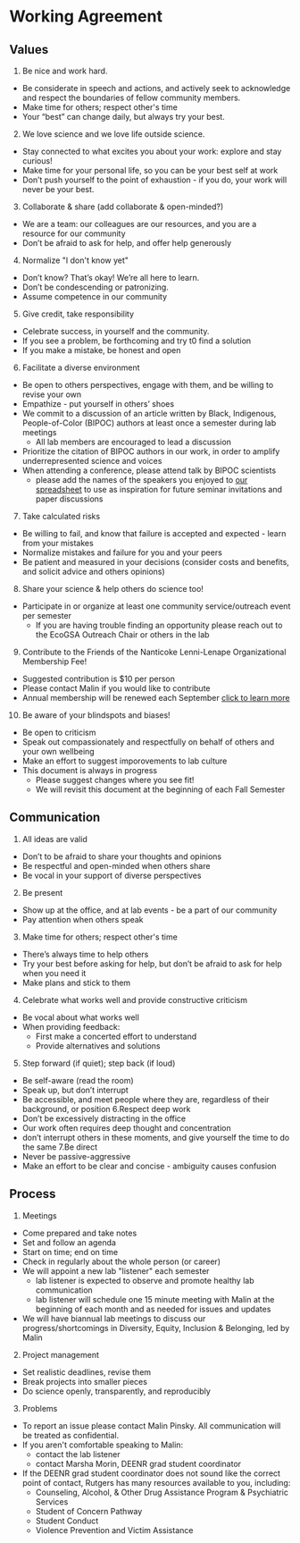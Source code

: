 
# Working Agreement
## Values
1. Be nice and work hard. 
- Be considerate in speech and actions, and actively seek to acknowledge and respect the boundaries of fellow community members.
- Make time for others; respect other's time
- Your “best” can change daily, but always try your best.
2. We love science and we love life outside science. 
- Stay connected to what excites you about your work: explore and stay curious!
- Make time for your personal life, so you can be your best self at work
- Don’t push yourself to the point of exhaustion - if you do, your work will never be your best.
3. Collaborate & share (add collaborate & open-minded?)
- We are a team: our colleagues are our resources, and you are a resource for our community 
- Don’t be afraid to ask for help, and offer help generously
4. Normalize "I don't know yet"
- Don’t know? That’s okay! We’re all here to learn.
- Don’t be condescending or patronizing.
- Assume competence in our community
5. Give credit, take responsibility
- Celebrate success, in yourself and the community.
- If you see a problem, be forthcoming and try t0 find a solution
- If you make a mistake, be honest and open
6. Facilitate a diverse environment
- Be open to others perspectives, engage with them, and be willing to revise your own
- Empathize - put yourself in others’ shoes
- We commit to a discussion of an article written by Black, Indigenous, People-of-Color (BIPOC) authors at least once a semester during lab meetings
    - All lab members are encouraged to lead a discussion
- Prioritize the citation of BIPOC authors in our work, in order to amplify underrepresented science and voices
- When attending a conference, please attend talk by BIPOC scientists
    - please add the names of the speakers you enjoyed to [our spreadsheet](https://docs.google.com/spreadsheets/d/1gHCUjD8gw1N8tTPhWbM_sNoSaBKFHPLEs7gQ9MFpcAo/edit#gid=0) to use as inspiration for future seminar invitations and paper discussions
7. Take calculated risks
- Be willing to fail, and know that failure is accepted and expected - learn from your mistakes
- Normalize mistakes and failure for you and your peers
- Be patient and measured in your decisions (consider costs and benefits, and solicit advice and others opinions)
8. Share your science & help others do science too!
- Participate in or organize at least one community service/outreach event per semester
    - If you are having trouble finding an opportunity please reach out to the EcoGSA Outreach Chair or others in the lab
9. Contribute to the Friends of the Nanticoke Lenni-Lenape Organizational Membership Fee!
- Suggested contribution is $10 per person
- Please contact Malin if you would like to contribute
- Annual membership will be renewed each September [click to learn more](https://nanticoke-lenape.info/friends.htm)
10. Be aware of your blindspots and biases!
- Be open to criticism
- Speak out compassionately and respectfully on behalf of others and your own wellbeing
- Make an effort to suggest imporovements to lab culture
- This document is always in progress
    - Please suggest changes where you see fit!
    - We will revisit this document at the beginning of each Fall Semester
## Communication
1. All ideas are valid
- Don’t to be afraid to share your thoughts and opinions
- Be respectful and open-minded when others share
- Be vocal in your support of diverse perspectives
2. Be present
- Show up at the office, and at lab events - be a part of our community
- Pay attention when others speak
3. Make time for others; respect other's time
- There’s always time to help others
- Try your best before asking for help, but don’t be afraid to ask for help when you need it
- Make plans and stick to them
4. Celebrate what works well and provide constructive criticism
- Be vocal about what works well
- When providing feedback:
    - First make a concerted effort to understand
    - Provide alternatives and solutions 
5. Step forward (if quiet); step back (if loud)
- Be self-aware (read the room)
- Speak up, but don’t interrupt 
- Be accessible, and meet people where they are, regardless of their background, or position
6.Respect deep work
- Don’t be excessively distracting in the office
- Our work often requires deep thought and concentration 
- don’t interrupt others in these moments, and give yourself the time to do the same
7.Be direct
- Never be passive-aggressive 
- Make an effort to be clear and concise - ambiguity causes confusion
## Process
1. Meetings
- Come prepared and take notes
- Set and follow an agenda
- Start on time; end on time
- Check in regularly about the whole person (or career)
- We will appoint a new lab "listener" each semester
    - lab listener is expected to observe and promote healthy lab communication
    - lab listener will schedule one 15 minute meeting with Malin at the beginning of each month   and as needed for issues and updates
- We will have biannual lab meetings to discuss our progress/shortcomings in Diversity, Equity, Inclusion & Belonging, led by Malin
2. Project management
- Set realistic deadlines, revise them
- Break projects into smaller pieces
- Do science openly, transparently, and reproducibly
3. Problems
- To report an issue please contact Malin Pinsky. All communication will be treated as confidential.
- If you aren't comfortable speaking to Malin: 
    - contact the lab listener
    - contact Marsha Morin, DEENR grad student coordinator
- If the DEENR grad student coordinator does not sound like the correct point of contact, Rutgers has many resources available to you, including:
    - Counseling, Alcohol, & Other Drug Assistance Program & Psychiatric Services
    - Student of Concern Pathway
    - Student Conduct
    - Violence Prevention and Victim Assistance
